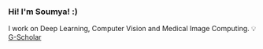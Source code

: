 ### Hi! I'm Soumya! :)

I work on Deep Learning, Computer Vision and Medical Image Computing. :bulb: [G-Scholar](https://scholar.google.com/citations?user=WmHtKBYAAAAJ&hl=en)


<!--
💬 [Visit my Publication on Medium](https://medium.com/data-science-community-srm)
**aymuos15/aymuos15** is a ✨ _special_ ✨ repository because its `README.md` (this file) appears on your GitHub profile.

Here are some ideas to get you started:

- 🔭 I’m currently working on ...
- 🌱 I’m currently learning ...
- 👯 I’m looking to collaborate on ...
- 🤔 I’m looking for help with ...

-  How to reach me: ...
-  Pronouns: ...
- ⚡ Fun fact: ...
[![Soumya's github stats](https://github-readme-stats.vercel.app/api?username=aymuos15&count_private=true&show_icons=true&theme=radical&hide_rank=false)](https://github.com/anuraghazra/github-readme-stats)

  [![Top Langs](https://github-readme-stats.vercel.app/api/top-langs/?username=aymuos15)](https://github.com/anuraghazra/github-readme-stats)
-->

